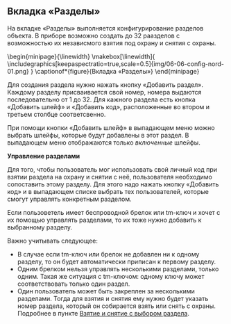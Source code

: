 ## Вкладка «Разделы»

На вкладке «Разделы» выполняется конфигурирование разделов объекта.
В приборе возможно создать до 32 раазделов с возможностью их независмого взятия под охрану и снятия с охраны.

\begin{minipage}{\linewidth}
	\makebox[\linewidth]{
 		\includegraphics[keepaspectratio=true,scale=0.5]{img/06-06-config-nord-01.png}
 	}
	\captionof*{figure}{Вкладка «Разделы»}
\end{minipage}
 

Для создания раздела нужно нажать кнопку «Добавить раздел». Каждому разделу присваивается свой номер, номера выдаются последовательно от 1 до 32.
Для кажного раздела есть кнопка «Добавить шлейф» и «Добавить код», расположенные во втором и третьем столбце соответсвенно.

При помощи кнопки «Добавить шлейф» в выпадающем меню можно выбрать шлейфы, которые будут добавлены в этот раздел. В выпадающем меню отображаются только *включенные* шлейфы.

**Управление разделами**

Для того, чтобы пользователь мог использовать свой личный код при взятии раздела на охрану и снятии с неё, пользователя необходимо сопоставить этому разделу. Для этого надо нажать кнопку «Добавить код» и в выпадающем списке выбрать тех пользователей, которые смогут управлять конкретным разделом.

Если пользоветель имеет беспроводной брелок или tm-ключ и хочет с их помощью управлять разделами, то их тоже нужно добавить к выбранному разделу.

Важно учитывать следующее:
* В случае если tm-ключ или брелок не добавлен ни к одному разделу, то он будет автоматически приписан к первому разделу.
* Одним брелком нельзя управлять несколькими разделами, только одним. Такая же ситуация с tm-ключом: одному ключу может соответствовать только один раздел.
* Один пользователь может быть закреплен за несколькими разделами. Тогда для взятия и снятия ему нужно будет указать номер раздела, который он собирается взять или снять с охраны. Подробнее в пункте [Взятие и снятие с выбором раздела](#control-select-part}).